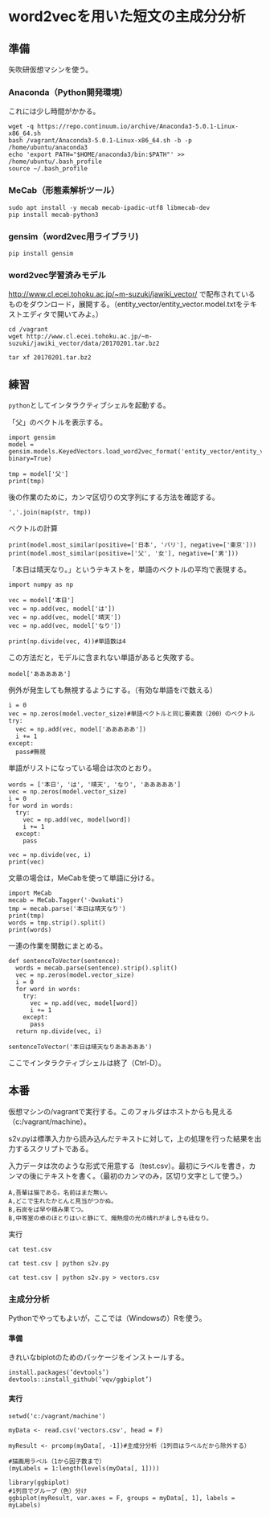 # word2vecを用いた短文の主成分分析

## 準備

矢吹研仮想マシンを使う。

### Anaconda（Python開発環境）

これには少し時間がかかる。

```
wget -q https://repo.continuum.io/archive/Anaconda3-5.0.1-Linux-x86_64.sh
bash /vagrant/Anaconda3-5.0.1-Linux-x86_64.sh -b -p /home/ubuntu/anaconda3
echo 'export PATH="$HOME/anaconda3/bin:$PATH"' >> /home/ubuntu/.bash_profile
source ~/.bash_profile
```

### MeCab（形態素解析ツール）

```
sudo apt install -y mecab mecab-ipadic-utf8 libmecab-dev
pip install mecab-python3
```

### gensim（word2vec用ライブラリ)

```
pip install gensim
```

### word2vec学習済みモデル

http://www.cl.ecei.tohoku.ac.jp/~m-suzuki/jawiki_vector/ で配布されているものをダウンロード，展開する。（entity_vector/entity_vector.model.txtをテキストエディタで開いてみよ。）

```
cd /vagrant
wget http://www.cl.ecei.tohoku.ac.jp/~m-suzuki/jawiki_vector/data/20170201.tar.bz2

tar xf 20170201.tar.bz2
```

## 練習

`python`としてインタラクティブシェルを起動する。

「父」のベクトルを表示する。

```
import gensim
model = gensim.models.KeyedVectors.load_word2vec_format('entity_vector/entity_vector.model.bin', binary=True)

tmp = model['父']
print(tmp)
```

後の作業のために，カンマ区切りの文字列にする方法を確認する。

```
','.join(map(str, tmp))
```

ベクトルの計算

```
print(model.most_similar(positive=['日本', 'パリ'], negative=['東京']))
print(model.most_similar(positive=['父', '女'], negative=['男']))
```

「本日は晴天なり。」というテキストを，単語のベクトルの平均で表現する。

```
import numpy as np

vec = model['本日']
vec = np.add(vec, model['は'])
vec = np.add(vec, model['晴天'])
vec = np.add(vec, model['なり'])

print(np.divide(vec, 4))#単語数は4
```

この方法だと，モデルに含まれない単語があると失敗する。

```
model['あああああ']
```

例外が発生しても無視するようにする。（有効な単語をiで数える）

```
i = 0
vec = np.zeros(model.vector_size)#単語ベクトルと同じ要素数（200）のベクトル
try:
  vec = np.add(vec, model['あああああ'])
  i += 1
except:
  pass#無視
```

単語がリストになっている場合は次のとおり。

```
words = ['本日', 'は', '晴天', 'なり', 'あああああ']
vec = np.zeros(model.vector_size)
i = 0
for word in words:
  try:
    vec = np.add(vec, model[word])
    i += 1
  except:
    pass

vec = np.divide(vec, i)
print(vec)
```

文章の場合は，MeCabを使って単語に分ける。

```
import MeCab
mecab = MeCab.Tagger('-Owakati')
tmp = mecab.parse('本日は晴天なり')
print(tmp)
words = tmp.strip().split()
print(words)
```

一連の作業を関数にまとめる。

```
def sentenceToVector(sentence):
  words = mecab.parse(sentence).strip().split()
  vec = np.zeros(model.vector_size)
  i = 0
  for word in words:
    try:
      vec = np.add(vec, model[word])
      i += 1
    except:
      pass
  return np.divide(vec, i)

sentenceToVector('本日は晴天なりあああああ')
```

ここでインタラクティブシェルは終了（Ctrl-D）。

## 本番

仮想マシンの/vagrantで実行する。このフォルダはホストからも見える（c:/vagrant/machine）。

s2v.pyは標準入力から読み込んだテキストに対して，上の処理を行った結果を出力するスクリプトである。

入力データは次のような形式で用意する（test.csv）。最初にラベルを書き，カンマの後にテキストを書く。（最初のカンマのみ，区切り文字として使う。）

```
A,吾輩は猫である。名前はまだ無い。
A,どこで生れたかとんと見当がつかぬ。
B,石炭をば早や積み果てつ。
B,中等室の卓のほとりはいと静にて、熾熱燈の光の晴れがましきも徒なり。
```

実行

```
cat test.csv
```

```
cat test.csv | python s2v.py
```

```
cat test.csv | python s2v.py > vectors.csv
```

### 主成分分析

Pythonでやってもよいが，ここでは（Windowsの）Rを使う。

#### 準備

きれいなbiplotのためのパッケージをインストールする。

```
install.packages(’devtools’)
devtools::install_github(’vqv/ggbiplot’)
```

#### 実行

```
setwd('c:/vagrant/machine')

myData <- read.csv('vectors.csv', head = F)

myResult <- prcomp(myData[, -1])#主成分分析（1列目はラベルだから除外する）

#描画用ラベル（1から因子数まで）
(myLabels = 1:length(levels(myData[, 1])))

library(ggbiplot)
#1列目でグループ（色）分け
ggbiplot(myResult, var.axes = F, groups = myData[, 1], labels = myLabels)
